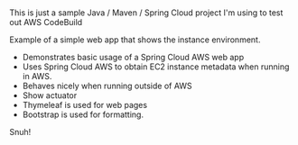 # 
This is just a sample Java / Maven / Spring Cloud project I'm using to test out AWS CodeBuild  
    
Example of a simple web app that shows the instance environment.         
- Demonstrates basic usage of a Spring Cloud AWS web app     
- Uses Spring Cloud AWS to obtain EC2 instance metadata when running in AWS.      
- Behaves nicely when running outside of AWS    
- Show actuator     
- Thymeleaf is used for web pages      
- Bootstrap is used for formatting.    
   
Snuh! 
       
 
